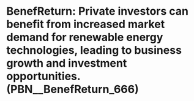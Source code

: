 # BenefReturn: __Private investors can benefit from increased market demand for renewable energy technologies, leading to business growth and investment opportunities.__ (PBN__BenefReturn_666)


